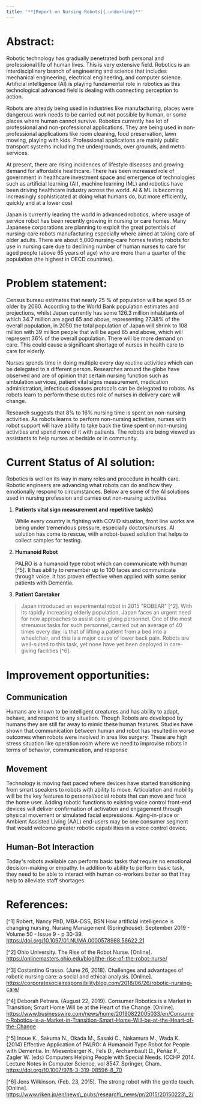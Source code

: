 ```yaml
---
title: '**[Report on Nursing Robots]{.underline}**'
---
```


**Abstract:**
=============

Robotic technology has gradually penetrated both personal and
professional life of human lives. This is very extensive field. Robotics
is an interdisciplinary branch of engineering and science that includes
mechanical engineering, electrical engineering, and computer science.
Artificial intelligence (AI) is playing fundamental role in robotics as
this technological advanced field is dealing with connecting perception
to action.

Robots are already being used in industries like manufacturing, places
were dangerous work needs to be carried out not possible by human, or
some places where human cannot survive. Robotics currently has lot of
professional and non-professional applications. They are being used in
non-professional applications like room cleaning, food preservation,
lawn mowing, playing with kids. Professional applications are mainly
public transport systems including the undergrounds, over grounds, and
metro services.

At present, there are rising incidences of lifestyle diseases and
growing demand for affordable healthcare. There has been increased role
of government in healthcare investment space and emergence of
technologies such as artificial learning (AI), machine learning (ML) and
robotics have been driving healthcare industry across the world. AI & ML
is becoming increasingly sophisticated at doing what humans do, but more
efficiently, quickly and at a lower cost

Japan is currently leading the world in advanced robotics, where usage
of service robot has been recently growing in nursing or care homes.
Many Japanese corporations are planning to exploit the great potentials
of nursing-care robots manufacturing especially where aimed at taking
care of older adults. There are about 5,000 nursing-care homes testing
robots for use in nursing care due to declining number of human nurses
to care for aged people (above 65 years of age) who are more than a
quarter of the population (the highest in OECD countries).

**Problem statement:**
======================

Census bureau estimates that nearly 25 % of population will be aged 65
or older by 2060. According to the World Bank population estimates and
projections, whilst Japan currently has some 126.3 million inhabitants
of which 34.7 million are aged 65 and above, representing 27.38% of the
overall population, in 2050 the total population of Japan will shrink to
108 million with 39 million people that will be aged 65 and above, which
will represent 36% of the overall population. There will be more demand
on care. This could cause a significant shortage of nurses in health
care to care for elderly.

Nurses spends time in doing multiple every day routine activities which
can be delegated to a different person. Researches around the globe have
observed and are of opinion that certain nursing function such as
ambulation services, patient vital signs measurement, medication
administration, infectious diseases protocols can be delegated to
robots. As robots learn to perform these duties role of nurses in
delivery care will change.

Research suggests that 8% to 16% nursing time is spent on non-nursing
activities. As robots learns to perform non-nursing activities, nurses
with robot support will have ability to take back the time spent on
non-nursing activities and spend more of it with patients. The robots
are being viewed as assistants to help nurses at bedside or in
community.

**Current Status of AI solution:**
==================================

Robotics is well on its way in many roles and procedure in health care.
Robotic engineers are advancing what robots can do and how they
emotionally respond to circumstances. Below are some of the AI solutions
used in nursing profession and carries out non-nursing activities

1.  **Patients vital sign measurement and repetitive task(s)**

    While every country is fighting with COVID situation, front line
    works are being under tremendous pressure, especially
    doctors/nurses. AI solution has come to rescue, with a robot-based
    solution that helps to collect samples for testing.

2.  **Humanoid Robot**

    PALRO is a humanoid type robot which can communicate with human
    \[\^5\]. It has ability to remember up to 100 faces and communicate
    through voice. It has proven effective when applied with some senior
    patients with Dementia.

3.  **Patient Caretaker**

> Japan introduced an experimental robot in 2015 "ROBEAR" \[\^2\]. With
> its rapidly increasing elderly population, Japan faces an urgent need
> for new approaches to assist care-giving personnel. One of the most
> strenuous tasks for such personnel, carried out an average of 40 times
> every day, is that of lifting a patient from a bed into a wheelchair,
> and this is a major cause of lower back pain. Robots are well-suited
> to this task, yet none have yet been deployed in care-giving
> facilities \[\^6\].

**Improvement opportunities:**
==============================

Communication
-------------

Humans are known to be intelligent creatures and has ability to adapt,
behave, and respond to any situation. Though Robots are developed by
humans they are still far away to mimic these human features. Studies
have shown that communication between human and robot has resulted in
worse outcomes when robots were involved in area like surgery. These are
high stress situation like operation room where we need to improvise
robots in terms of behavior, communication, and response

Movement
--------

Technology is moving fast paced where devices have started transitioning
from smart speakers to robots with ability to move. Articulation and
mobility will be the key features to personal/social robots that can
move and face the home user. Adding robotic functions to existing voice
control front-end devices will deliver confirmation of activation and
engagement through physical movement or simulated facial expressions.
Aging-in-place or Ambient Assisted Living (AAL) end-users may be one
consumer segment that would welcome greater robotic capabilities in a
voice control device.

Human-Bot Interaction
---------------------

Today's robots available can perform basic tasks that require no
emotional decision-making or empathy. In addition to ability to perform
basic task, they need to be able to interact with human co-workers
better so that they help to alleviate staff shortages.

**References:**
===============

\[\^1\] Robert, Nancy PhD, MBA-DSS, BSN How artificial intelligence is
changing nursing, Nursing Management (Springhouse): September 2019 -
Volume 50 - Issue 9 - p 30-39.
https://doi.org/10.1097/01.NUMA.0000578988.56622.21

\[\^2\] Ohio University. The Rise of the Robot Nurse. \[Online\].
<https://onlinemasters.ohio.edu/blog/the-rise-of-the-robot-nurse/>

\[\^3\] Costantino Grasso. (June 26, 2018). Challenges and advantages of
robotic nursing care: a social and ethical analysis. \[Online\].
<https://corporatesocialresponsibilityblog.com/2018/06/26/robotic-nursing-care/>

\[\^4\] Deborah Petrara. (August 22, 2019). Consumer Robotics is a
Market in Transition; Smart Home Will be at the Heart of the Change.
\[Online\].
<https://www.businesswire.com/news/home/20190822005033/en/Consumer-Robotics-is-a-Market-in-Transition-Smart-Home-Will-be-at-the-Heart-of-the-Change>

\[\^5\] Inoue K., Sakuma N., Okada M., Sasaki C., Nakamura M., Wada K.
(2014) Effective Application of PALRO: A Humanoid Type Robot for People
with Dementia. In: Miesenberger K., Fels D., Archambault D., Peňáz P.,
Zagler W. (eds) Computers Helping People with Special Needs. ICCHP 2014.
Lecture Notes in Computer Science, vol 8547. Springer, Cham.
<https://doi.org/10.1007/978-3-319-08596-8_70>

\[\^6\] Jens Wilkinson. (Feb. 23, 2015). The strong robot with the
gentle touch. \[Online\].
https://www.riken.jp/en/news\_pubs/research\_news/pr/2015/20150223\_2/
